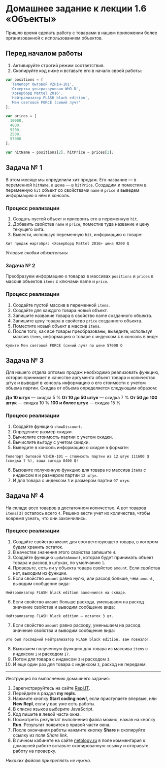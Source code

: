 # Домашнее задание к лекции 1.6 «Объекты»
Пришло время сделать работу с товарами в нашем приложении более организованной с использованием объектов.

## Перед началом работы
1. Активируйте строгий режим соответствия.
2. Скопируйте код ниже и вставьте его в начало своей работы:

```javascript
var positions = [
  'Телепорт бытовой VZHIH-101',
  'Отвертка ультразвуковая WHO-D',
  'Ховерборд Mattel 2016',
  'Нейтрализатор FLASH black edition',
  'Меч световой FORCE (синий луч)'
];

var prices = [
  10000,
  4800,
  9200,
  2500,
  57000
];

var hitName = positions[2], hitPrice = prices[2];
```

## Задача № 1
В этом месяце мы определили хит продаж. Его название — в переменной `hitName`, а цена — в `hitPrice`. Cоздадим и поместим в переменную `hit` объект со свойствами `name` и `price` и выведем информацию о нём в консоль.

### Процесс реализации
1. Создать пустой объект и присвоить его в переменную `hit`.
2. Добавить свойства `name` и `price`, поместив туда название и цену текущего хита.
3. Вывести, используя переменную `hit`, информацию о товаре: 
```
Хит продаж мартобря: <Ховерборд Mattel 2016> цена 9200 Q
```
*Угловые скобки обязательны*

### Задача № 2
Преобразуем информацию о товарах в массивах `positions` и `prices` в массив объектов `items` с ключами name и `price`.

### Процесс реализации
1. Создайте пустой массив в переменной `items`.
2. Создайте для каждого товара новый объект.
3. Запишите название товара в свойство name созданного объекта.
4. Запишите цену товара в свойство `price` созданного объекта.
5. Поместите новый объект в массив `items`.
6. После того, как все товары преобразованы, выведите, используя массив `items`, информацию о товаре с индексом `4` в консоль в виде:
```
Купите Меч световой FORCE (синий луч) по цене 57000 Q
```

## Задача № 3
Для нашего отдела оптовых продаж необходимо реализовать функцию, которая принимает в качестве аргумента объект товара и количество штук и выводит в консоль информацию о его стоимости с учетом объема партии. Скидка от объема определяется следующим образом:

**До 10 штук** — скидка 5 %
**От 10 до 50 штук** — скидка 7 %
**От 50 до 100 штук** — скидка 10 %
**100 и более штук** — скидка 15 %

### Процесс реализации
1. Создайте функцию `showDiscount`.
2. Определите размер скидки.
3. Вычислите стоимость партии с учетом скидки.
4. Вычислите выгоду с учетом скидки.
5. Выведите в консоль информацию о скидке в формате:
```
Телепорт бытовой VZHIH-101 — стоимость партии из 12 штук 111600 Q (скидка 7 %), ваша выгода 8400 Q!
```
6. Вызовите полученную функцию для товара из массива `items` с индексом `0` и размером партии `12 штук`.
7. И для товара с индексом `3` и размером партии `97 штук`.

## Задача № 4
На складе всех товаров в достаточном количестве. А вот товаров `items[3]` осталось всего `4`. Решено вести учет их количества, чтобы вовремя узнать, что они закончились.

### Процесс реализации
1. Создайте свойство `amount` для соответствующего товара, в котором будем хранить остаток.
2. В качестве значения этого свойства запишите `4`.
3. Создайте функцию `updateAmount`, которая будет принимать объект товара и расход в штуках, по умолчанию `1`.
4. Проверьте, есть ли у объекта товара свойство `amount`. Если свойства нет, выходим из функции.
5. Если свойство `amount` равно нулю, или расход больше, чем `amount`, выводим сообщение вида: 
```
Нейтрализатор FLASH black edition закончился на складе.
```
6. Если свойство `amount` больше расхода, уменьшаем на расход значение свойства и выводим сообщение вида: 
```
Нейтрализатор FLASH black edition — остаток 3 шт.
```
7. Если свойство `amount` равно расходу, уменьшаем на расход значение свойства и выводим сообщение вида:
```
Это был последний Нейтрализатор FLASH black edition, вам повезло!.
```
8. Вызываем полученную функцию для товара из массива `items` с индексом `1` и расходом `17`.
9. Потом для товара с индексом `3` и расходом `3`.
10. И еще один раз для товара с индексом `3`, расход не передаем.

---
Инструкция по выполнению домашнего задания:

1. Зарегистрируйтесь на сайте [Repl.IT](https://repl.it/).
2. Перейдите в раздел **my repls**.
3. Нажмите кнопку **Start coding now!**, если приступаете впервые, или **New Repl**, если у вас уже есть работы.
4. В списке языков выберите JavaScript.
5. Код пишите в левой части окна.
6. Посмотреть результат выполнения файла можно, нажав на кнопку **Run**. Результат появится в правой части окна.
7. После окончания работы нажмите кнопку **Share** и скопируйте ссылку из поля *Share link*.
8. В личном кабинете на сайте [netology.ru](http://netology.ru/) в поле комментария к домашней работе вставьте скопированную ссылку и отправьте работу на проверку.

*Никаких файлов прикреплять не нужно.*